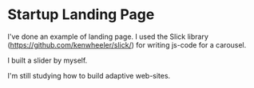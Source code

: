 # Startup Landing Page

I've done an example of landing page. 
I used the Slick library (https://github.com/kenwheeler/slick/) for writing js-code for a carousel.

I built a slider by myself.

I'm still studying how to build adaptive web-sites.
